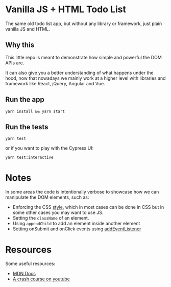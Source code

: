 # Vanilla JS + HTML Todo List

The same old todo list app, but without any library or framework, just plain vanilla JS and HTML.

## Why this

This little repo is meant to demonstrate how simple and powerful the DOM APIs are.

It can also give you a better understanding of what happens under the hood, now that nowadays we mainly work at a higher level with libraries and framework like React, jQuery, Angular and Vue.


## Run the app

```
yarn install && yarn start
```

## Run the tests

```
yarn test
```

or if you want to play with the Cypress UI:


```
yarn test:interactive
```


# Notes

In some areas the code is intentionally verbose to showcase how we can manipulate the DOM elements, such as:

* Enforcing the CSS [style](https://developer.mozilla.org/en-US/docs/Web/API/ElementCSSInlineStyle/style), which in most cases can be done in CSS but in some other cases you may want to use JS.
* Setting the `className` of an element.
* Using `appendChild` to add an element inside another element
* Setting onSubmit and onClick events using [addEventListener](https://developer.mozilla.org/it/docs/Web/API/Element/addEventListener)

# Resources

Some useful resources:
- [MDN Docs](https://developer.mozilla.org/it/docs/Web/API/Document_Object_Model)
- [A crash course on youtube](https://www.youtube.com/watch?v=0ik6X4DJKCc)